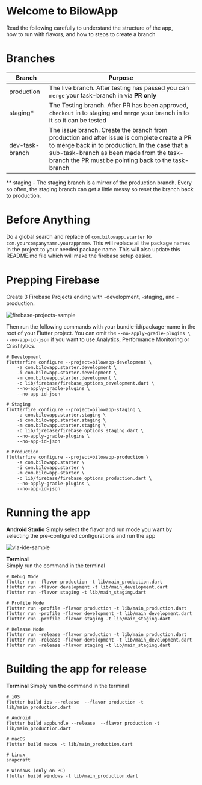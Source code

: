 # Welcome to BilowApp

Read the following carefully to understand the structure of the app,  
how to run with flavors, and how to steps to create a branch

# Branches

| Branch          | Purpose                                                                                                                                                                                                                                          |
|-----------------|--------------------------------------------------------------------------------------------------------------------------------------------------------------------------------------------------------------------------------------------------|
| production      | The live branch. After testing has passed you can `merge` your task-branch in via **PR only**                                                                                                                                                    |
| staging*        | The Testing branch. After PR has been approved, `checkout` in to staging and `merge` your branch in to it so it can be tested                                                                                                                    |
| dev-task-branch | The issue branch. Create the branch from production and after issue is complete create a PR to merge back in to production. In the case that a sub-task-branch as been made from the task-branch the PR must be pointing back to the task-branch |

** staging - The staging branch is a mirror of the production branch. Every so often, the staging branch can get a little messy so reset the branch back to production.

# Before Anything

Do a global search and replace of `com.bilowapp.starter` to `com.yourcompanyname.yourappname`. This
will replace all the package names in the project to your needed package name. This will also update
this README.md file which will make the firebase setup easier.

# Prepping Firebase

Create 3 Firebase Projects ending with -development, -staging, and -production.

![firebase-projects-sample](https://drive.google.com/uc?export=view&id=1OWsHKc2n6bT_NfmWsu23pQRH_0JaotkE)

Then run the following commands with your bundle-id/package-name in the root of your Flutter project.
You can omit the `--no-apply-gradle-plugins \ --no-app-id-json` if you want to use Analytics,
Performance Monitoring or Crashlytics.

    # Development
    flutterfire configure --project=bilowapp-development \
        -a com.bilowapp.starter.development \
        -i com.bilowapp.starter.development \
        -m com.bilowapp.starter.development \
        -o lib/firebase/firebase_options_development.dart \
        --no-apply-gradle-plugins \
        --no-app-id-json

    # Staging
    flutterfire configure --project=bilowapp-staging \
        -a com.bilowapp.starter.staging \
        -i com.bilowapp.starter.staging \
        -m com.bilowapp.starter.staging \
        -o lib/firebase/firebase_options_staging.dart \
        --no-apply-gradle-plugins \
        --no-app-id-json

    # Production
    flutterfire configure --project=bilowapp-production \
        -a com.bilowapp.starter \
        -i com.bilowapp.starter \
        -m com.bilowapp.starter \
        -o lib/firebase/firebase_options_production.dart \
        --no-apply-gradle-plugins \
        --no-app-id-json

# Running the app

**Android Studio**
Simply select the flavor and run mode you want by selecting the pre-configured configurations and run the app

![via-ide-sample](https://drive.google.com/uc?export=view&id=1ZU-HHPwnW-fZT1sgpa-U2noEYjdhwxWJ)

**Terminal**  
Simply run the command in the terminal

    # Debug Mode
    flutter run -flavor production -t lib/main_production.dart
    flutter run -flavor development -t lib/main_development.dart
    flutter run -flavor staging -t lib/main_staging.dart
          
    # Profile Mode  
    flutter run -profile -flavor production -t lib/main_production.dart
    flutter run -profile -flavor development -t lib/main_development.dart
    flutter run -profile -flavor staging -t lib/main_staging.dart
           
    # Release Mode  
    flutter run -release -flavor production -t lib/main_production.dart
    flutter run -release -flavor development -t lib/main_development.dart
    flutter run -release -flavor staging -t lib/main_staging.dart


# Building the app for release

**Terminal**
Simply run the command in the terminal

    # iOS  
    flutter build ios --release  --flavor production -t lib/main_production.dart

    # Android
    flutter build appbundle --release  --flavor production -t lib/main_production.dart

    # macOS
    flutter build macos -t lib/main_production.dart

    # Linux
    snapcraft

    # Windows (only on PC)
    flutter build windows -t lib/main_production.dart
    